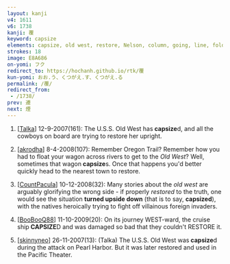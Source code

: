 ```yaml
---
layout: kanji
v4: 1611
v6: 1738
kanji: 覆
keyword: capsize
elements: capsize, old west, restore, Nelson, column, going, line, fold back, double back, reclining, lying down, sun, day, walking legs
strokes: 18
image: E8A686
on-yomi: フク
redirect_to: https://hochanh.github.io/rtk/覆
kun-yomi: おお.う、くつがえ.す、くつがえ.る
permalink: /覆/
redirect_from:
 - /1738/
prev: 遷
next: 煙
---
```


1) [<a href="http://kanji.koohii.com/profile/Talka">Talka</a>] 12-9-2007(161): The U.S.S. Old West has<strong> capsize</strong>d, and all the cowboys on board are trying to restore her upright.

2) [<a href="http://kanji.koohii.com/profile/akrodha">akrodha</a>] 8-4-2008(107): Remember Oregon Trail? Remember how you had to float your wagon across rivers to get to the <em>Old West</em>? Well, sometimes that wagon<strong> capsize</strong>s. Once that happens you&#039;d better quickly head to the nearest town to restore.

3) [<a href="http://kanji.koohii.com/profile/CountPacula">CountPacula</a>] 10-12-2008(32): Many stories about the <em>old west</em> are arguably glorifying the wrong side - if properly <em>restored</em> to the truth, one would see the situation <strong>turned upside down</strong> (that is to say, <strong>capsized</strong>), with the natives heroically trying to fight off villainous foreign invaders.

4) [<a href="http://kanji.koohii.com/profile/BooBooQ88">BooBooQ88</a>] 11-10-2009(20): On its journey WEST-ward, the cruise ship<strong> CAPSIZE</strong>D and was damaged so bad that they couldn&#039;t RESTORE it.

5) [<a href="http://kanji.koohii.com/profile/skinnyneo">skinnyneo</a>] 26-11-2007(13): (Talka) The U.S.S. Old West was<strong> capsize</strong>d during the attack on Pearl Harbor. But it was later restored and used in the Pacific Theater.

